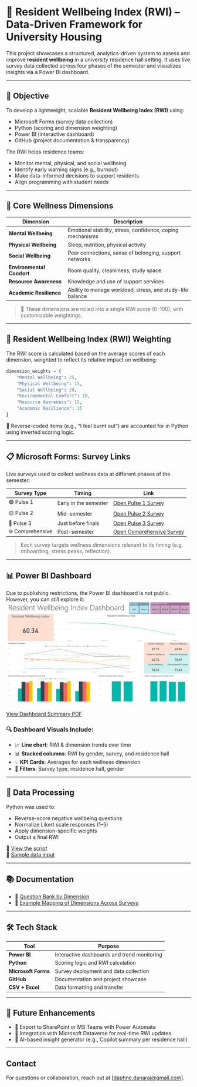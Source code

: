 # 🏡 Resident Wellbeing Index (RWI) – Data-Driven Framework for University Housing

This project showcases a structured, analytics-driven system to assess and improve **resident wellbeing** in a university residence hall setting. It uses live survey data collected across four phases of the semester and visualizes insights via a Power BI dashboard. 

---

## 🎯 Objective

To develop a lightweight, scalable **Resident Wellbeing Index (RWI)** using:
- Microsoft Forms (survey data collection)
- Python (scoring and dimension weighting)
- Power BI (interactive dashboard)
- GitHub (project documentation & transparency)

The RWI helps residence teams:
- Monitor mental, physical, and social wellbeing
- Identify early warning signs (e.g., burnout)
- Make data-informed decisions to support residents
- Align programming with student needs

---

## 🧩 Core Wellness Dimensions

| Dimension               | Description                                                    |
|------------------------|----------------------------------------------------------------|
| **Mental Wellbeing**    | Emotional stability, stress, confidence, coping mechanisms     |
| **Physical Wellbeing**  | Sleep, nutrition, physical activity                            |
| **Social Wellbeing**    | Peer connections, sense of belonging, support networks         |
| **Environmental Comfort** | Room quality, cleanliness, study space                        |
| **Resource Awareness**  | Knowledge and use of support services                          |
| **Academic Resilience** | Ability to manage workload, stress, and study-life balance     |

> 📘 These dimensions are rolled into a single RWI score (0–100), with customizable weightings.

---

## 🧠 Resident Wellbeing Index (RWI) Weighting

The RWI score is calculated based on the average scores of each dimension, weighted to reflect its relative impact on wellbeing:

```python
dimension_weights = {
    "Mental Wellbeing": 25,
    "Physical Wellbeing": 15,
    "Social Wellbeing": 20,
    "Environmental Comfort": 10,
    "Resource Awareness": 15,
    "Academic Resilience": 15
}
```
🔁 Reverse-coded items (e.g., “I feel burnt out”) are accounted for in Python using inverted scoring logic.

---

## 📋 Microsoft Forms: Survey Links

Live surveys used to collect wellness data at different phases of the semester:

| Survey Type       | Timing               | Link                                                                 |
|-------------------|----------------------|----------------------------------------------------------------------|
| 🟢 Pulse 1         | Early in the semester | [Open Pulse 1 Survey](https://forms.office.com/r/Ypgs47treY)         |
| 🟡 Pulse 2         | Mid-semester          | [Open Pulse 2 Survey](https://forms.office.com/r/JPLKVzcyJH)         |
| 🔴 Pulse 3         | Just before finals    | [Open Pulse 3 Survey](https://forms.office.com/r/YM1BWY2hPk)         |
| 🌐 Comprehensive   | Post-semester         | [Open Comprehensive Survey](https://forms.office.com/r/tf63JwLx5b)   |

> Each survey targets wellness dimensions relevant to its timing (e.g. onboarding, stress peaks, reflection).

---

## 📊 Power BI Dashboard

Due to publishing restrictions, the Power BI dashboard is not public. However, you can still explore it:
![Dashboard Preview](./powerbi/dashboard_preview.png)

[View Dashboard Summary PDF](./powerbi/dashboard_summary.pdf)
 

### 🔍 Dashboard Visuals Include:

- 📈 **Line chart**: RWI & dimension trends over time  
- 📊 **Stacked columns**: RWI by gender, survey, and residence hall  
- 💡 **KPI Cards**: Averages for each wellness dimension  
- 🧭 **Filters**: Survey type, residence hall, gender  

---

## 🧪 Data Processing

Python was used to:

- Reverse-score negative wellbeing questions  
- Normalize Likert scale responses (1–5)  
- Apply dimension-specific weights  
- Output a final RWI   

📁 [View the script](./data_processing/rwi_calculation.py)  
📄 [Sample data input](./data_processing/sample_input_data.csv)

---

## 📚 Documentation

- 📘 [Question Bank by Dimension](./docs/question_bank.md)  
- 📗 [Example Mapping of Dimensions Across Surveys](./docs/example_mapping.md)

---

## 🛠️ Tech Stack

| Tool              | Purpose                                         |
|------------------|-------------------------------------------------|
| **Power BI**      | Interactive dashboards and trend monitoring     |
| **Python**        | Scoring logic and RWI calculation               |
| **Microsoft Forms** | Survey deployment and data collection          |
| **GitHub**        | Documentation and project showcase              |
| **CSV + Excel**   | Data formatting and transfer                    |


---

## 📌 Future Enhancements

- 🔁 Export to SharePoint or MS Teams with Power Automate  
- 📡 Integration with Microsoft Dataverse for real-time RWI updates  
- 🤖 AI-based insight generator (e.g., Copilot summary per residence hall)

---

## Contact
For questions or collaboration, reach out at [daphne.danaraj@gmail.com].

